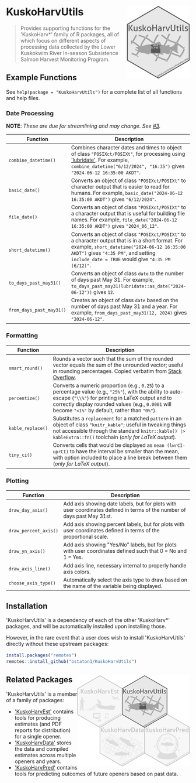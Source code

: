 # KuskoHarvUtils  <img src="man/figures/sticker/KuskoHarvUtils-logo.png" align="right" height=200px/>

> Provides supporting functions for the 'KuskoHarv*' family of R packages, all of which focus on different aspects of processing data collected by the Lower Kuskokwim River In-season Subsistence Salmon Harvest Monitoring Program.

## Example Functions

See `help(package = "KuskoHarvUtils")` for a complete list of all functions and help files.

### Date Processing

**NOTE**: _These are due for streamlining and may change. See [#3](https://github.com/bstaton1/KuskoHarvUtils/issues/3)._

| Function                 	| Description                                                                                                                                                                                                                           	|
|--------------------------	|---------------------------------------------------------------------------------------------------------------------------------------------------------------------------------------------------------------------------------------	|
| `combine_datetime()`     	| Combines character dates and times to object of class `"POSIXct/POSIXt"`, for processing using ['lubridate'](https://lubridate.tidyverse.org/). For example, `combine_datetime("6/12/2024", "16:35")` gives `"2024-06-12 16:35:00 AKDT"`.     	|
| `basic_date()`           	| Converts an object of class `"POSIXct/POSIXt"` to character output that is easier to read for humans. For example, `basic_date("2024-06-12 16:35:00 AKDT")` gives `"6/12/2024"`.                                                              	|
| `file_date()`            	| Converts an object of class `"POSIXct/POSIXt"` to a character output that is useful for building file names. For example, `file_date("2024-06-12 16:35:00 AKDT")` gives `"2024_06_12"`.                                                       	|
| `short_datetime()`       	| Converts an object of class `"POSIXct/POSIXt"` to a character output that is in a short format. For example, `short_datetime("2024-06-12 16:35:00 AKDT")` gives `"4:35 PM"`, and setting `include_date = TRUE` would give `"4:35 PM (6/12)"`. 	|
| `to_days_past_may31()`   	| Converts an object of class `date` to the number of days past May 31. For example, `to_days_past_may31(lubridate::as_date("2024-06-12"))` gives `12`.                                                                                 	|
| `from_days_past_may31()` 	| Creates an object of class `date` based on the number of days past May 31 and a year. For example, `from_days_past_may31(12, 2024)` gives `"2024-06-12"`.                                                                             	|

### Formatting

| Function          	| Description                                                                                                                                                                                                                                                                                           	|
|-------------------	|-------------------------------------------------------------------------------------------------------------------------------------------------------------------------------------------------------------------------------------------------------------------------------------------------------	|
| `smart_round()`   	| Rounds a vector such that the sum of the rounded vector equals the sum of the unrounded vector; useful in rounding percentages. Copied verbatim from [Stack Overflow](https://stackoverflow.com/questions/32544646/round-vector-of-numerics-to-integer-while-preserving-their-sum/35930285#35930285). 	|
| `percentize()`    	| Converts a numeric proportion (e.g., `0.25`) to a percentage value (e.g., `"25%"`), with the ability to auto-escape (`"\\%"`) for printing in LaTeX output and to correctly display rounded values (e.g., `0.0001` will become `"<1%"` by default, rather than `"0%"`).                            	|
| `kable_replace()` 	| Substitutes a `replacement` for a matched `pattern` in an object of class `"knitr_kable"`; useful in tweaking things not accessible through the standard `knitr::kable() \|> kableExtra::fn()` toolchain (_only for LaTeX output_).                                                	|
| `tiny_ci()`       	| Converts cells that would be displayed as `mean (lwrCI-uprCI)` to have the interval be smaller than the mean, with option included to place a line break between them (_only for LaTeX output_).                                                                                                      	|

### Plotting

| Function              	| Description                                                                                                             	|
|-----------------------	|-------------------------------------------------------------------------------------------------------------------------	|
| `draw_day_axis()`     	| Add axis showing date labels, but for plots with user coordinates defined in terms of the number of days past May 31st. 	|
| `draw_percent_axis()` 	| Add axis showing percent labels, but for plots with user coordinates defined in terms of the proportional scale.        	|
| `draw_yn_axis()`      	| Add axis showing "Yes/No" labels, but for plots with user coordinates defined such that 0 = No and 1 = Yes.             	|
| `draw_axis_line()`    	| Add axis line, necessary internal to properly handle axis colors.                                                       	|
| `choose_axis_type()`  	| Automatically select the axis type to draw based on the name of the variable being displayed.                           	|

## Installation

'KuskoHarvUtils' is a dependency of each of the other 'KuskoHarv*' packages, and will be automatically installed upon installing those.

However, in the rare event that a user does wish to install 'KuskoHarvUtils' directly without these upstream packages:

```R
install.packages("remotes")
remotes::install_github("bstaton1/KuskoHarvUtils")
```

## Related Packages <img src="man/figures/sticker/KuskoHarvUtils-logo-grouped.png" align="right" height=250px/>

'KuskoHarvUtils' is a member of a family of packages:

* ['KuskoHarvEst'](https://www.github.com/bstaton1/KuskoHarvEst) contains tools for producing estimates (and PDF reports for distribution) for a single opener.
* ['KuskoHarvData'](https://www.github.com/bstaton1/KuskoHarvData) stores the data and compiled estimates across multiple openers and years.
* ['KuskoHarvPred'](https://www.github.com/bstaton1/KuskoHarvPred) contains tools for predicting outcomes of future openers based on past data. 
